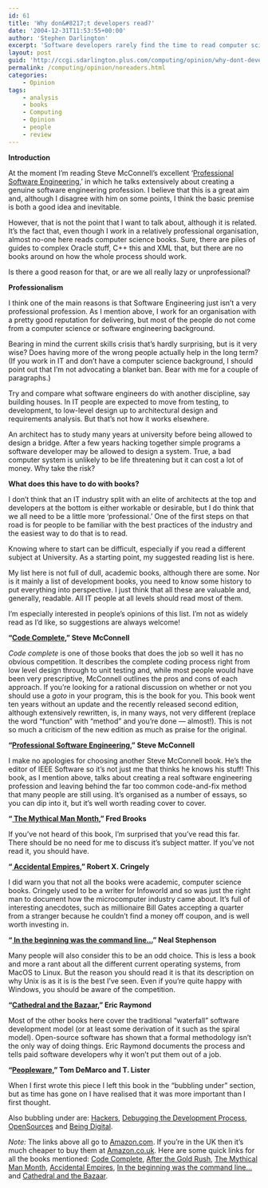```yaml
---
id: 61
title: 'Why don&#8217;t developers read?'
date: '2004-12-31T11:53:55+00:00'
author: 'Stephen Darlington'
excerpt: 'Software developers rarely find the time to read computer science texts. Why? '
layout: post
guid: 'http://ccgi.sdarlington.plus.com/computing/opinion/why-dont-developers-read.html'
permalink: /computing/opinion/noreaders.html
categories:
    - Opinion
tags:
    - analysis
    - books
    - Computing
    - Opinion
    - people
    - review
---
```


**Introduction**

At the moment I’m reading Steve McConnell’s excellent ‘[Professional Software Engineering](http://www.amazon.com/exec/obidos/ASIN/0321193679/zx81orguk00),’ in which he talks extensively about creating a genuine software engineering profession. I believe that this is a great aim and, although I disagree with him on some points, I think the basic premise is both a good idea and inevitable.

However, that is not the point that I want to talk about, although it is related. It’s the fact that, even though I work in a relatively professional organisation, almost no-one here reads computer science books. Sure, there are piles of guides to complex Oracle stuff, C++ this and XML that, but there are no books around on how the whole process should work.

Is there a good reason for that, or are we all really lazy or unprofessional?

**Professionalism**

I think one of the main reasons is that Software Engineering just isn’t a very professional profession. As I mention above, I work for an organisation with a pretty good reputation for delivering, but most of the people do not come from a computer science or software engineering background.

Bearing in mind the current skills crisis that’s hardly surprising, but is it very wise? Does having more of the wrong people actually help in the long term? (If you work in IT and don’t have a computer science background, I should point out that I’m not advocating a blanket ban. Bear with me for a couple of paragraphs.)

Try and compare what software engineers do with another discipline, say building houses. In IT people are expected to move from testing, to development, to low-level design up to architectural design and requirements analysis. But that’s not how it works elsewhere.

An architect has to study many years at university before being allowed to design a bridge. After a few years hacking together simple programs a software developer may be allowed to design a system. True, a bad computer system is unlikely to be life threatening but it can cost a lot of money. Why take the risk?

**What does this have to do with books?**

I don’t think that an IT industry split with an elite of architects at the top and developers at the bottom is either workable or desirable, but I do think that we all need to be a little more ‘professional.’ One of the first steps on that road is for people to be familiar with the best practices of the industry and the easiest way to do that is to read.

Knowing where to start can be difficult, especially if you read a different subject at University. As a starting point, my suggested reading list is here.

My list here is not full of dull, academic books, although there are some. Nor is it mainly a list of development books, you need to know some history to put everything into perspective. I just think that all these are valuable and, generally, readable. All IT people at all levels should read most of them.

I’m especially interested in people’s opinions of this list. I’m not as widely read as I’d like, so suggestions are always welcome!

**“[Code Complete](http://www.amazon.com/exec/obidos/ASIN/0735619670/zx81orguk00),” Steve McConnell**

*Code complete* is one of those books that does the job so well it has no obvious competition. It describes the complete coding process right from low level design through to unit testing and, while most people would have been very prescriptive, McConnell outlines the pros and cons of each approach. If you’re looking for a rational discussion on whether or not you should use a *goto* in your program, this is the book for you. This book went ten years without an update and the recently released second edition, although extensively rewritten, is, in many ways, not very different (replace the word “function” with “method” and you’re done — almost!). This is not so much a criticism of the new edition as much as praise for the original.

**“[Professional Software Engineering](http://www.amazon.com/exec/obidos/ASIN/0321193679/zx81orguk00),” Steve McConnell**

I make no apologies for choosing another Steve McConnell book. He’s the editor of IEEE Software so it’s not just me that thinks he knows his stuff! This book, as I mention above, talks about creating a real software engineering profession and leaving behind the far too common code-and-fix method that many people are still using. It’s organised as a number of essays, so you can dip into it, but it’s well worth reading cover to cover.

**“[ The Mythical Man Month](http://www.amazon.com/exec/obidos/ASIN/0201835959/zx81orguk00),” Fred Brooks**

If you’ve not heard of this book, I’m surprised that you’ve read this far. There should be no need for me to discuss it’s subject matter. If you’ve not read it, you should have.

**“[ Accidental Empires](http://www.amazon.com/exec/obidos/ASIN/0887308554/zx81orguk00),” Robert X. Cringely**

I did warn you that not all the books were academic, computer science books. Cringely used to be a writer for Infoworld and so was just the right man to document how the microcomputer industry came about. It’s full of interesting anecdotes, such as millionaire Bill Gates accepting a quarter from a stranger because he couldn’t find a money off coupon, and is well worth investing in.

**“[ In the beginning was the command line…](http://www.amazon.com/exec/obidos/ASIN/0380815931/zx81orguk00)” Neal Stephenson**

Many people will also consider this to be an odd choice. This is less a book and more a rant about all the different current operating systems, from MacOS to Linux. But the reason you should read it is that its description on why Unix is as it is is the best I’ve seen. Even if you’re quite happy with Windows, you should be aware of the competition.

**“[Cathedral and the Bazaar](http://www.amazon.com/exec/obidos/ASIN/1565927249/zx81orguk00),” Eric Raymond**

Most of the other books here cover the traditional “waterfall” software development model (or at least some derivation of it such as the spiral model). Open-source software has shown that a formal methodology isn’t the only way of doing things. Eric Raymond documents the process and tells paid software developers why it won’t put them out of a job.

**“[Peopleware](http://www.amazon.com/exec/obidos/ASIN/0932633439/zx81orguk00),” Tom DeMarco and T. Lister**

When I first wrote this piece I left this book in the “bubbling under” section, but as time has gone on I have realised that it was more important than I first thought.

Also bubbling under are: [Hackers](http://www.amazon.com/exec/obidos/ASIN/0140232699/zx81orguk00), [Debugging the Development Process](http://www.amazon.com/exec/obidos/ASIN/1556156502/zx81orguk00), [OpenSources](http://www.amazon.com/exec/obidos/ASIN/1565925823/zx81orguk00) and [Being Digital](http://www.amazon.com/exec/obidos/ASIN/0340649305/zx81orguk00).

*Note:* The links above all go to [Amazon.com](http://www.amazon.com/exec/obidos/redirect-home?tag=zx81orguk00&site=amazon). If you’re in the UK then it’s much cheaper to buy them at [Amazon.co.uk](http://www.amazon.co.uk/exec/obidos/redirect-home?tag=zx81orguk&site=amazon). Here are some quick links for all the books mentioned: [Code Complete](http://www.amazon.co.uk/exec/obidos/ASIN/0735619670/zx81orguk), [After the Gold Rush](http://www.amazon.co.uk/exec/obidos/ASIN/0321193679/zx81orguk), [ The Mythical Man Month](http://www.amazon.co.uk/exec/obidos/ASIN/0201835959/zx81orguk), [ Accidental Empires](http://www.amazon.co.uk/exec/obidos/ASIN/014017138X/zx81orguk), [ In the beginning was the command line…](http://www.amazon.co.uk/exec/obidos/ASIN/0380815931/zx81orguk) and [Cathedral and the Bazaar](http://www.amazon.co.uk/exec/obidos/ASIN/1565927249/zx81orguk).
